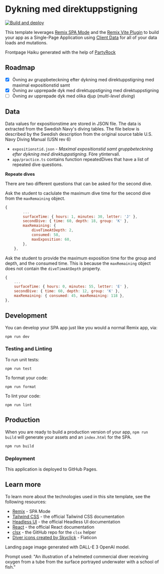 # Dykning med direktuppstigning

[![Build and deploy](https://github.com/YaceroConsulting/dykupp/actions/workflows/build-deploy.yml/badge.svg)](https://github.com/YaceroConsulting/dykupp/actions/workflows/build-deploy.yml)

This template leverages [Remix SPA Mode](https://remix.run/docs/en/main/future/spa-mode) and
the [Remix Vite Plugin](https://remix.run/docs/en/main/future/vite) to build your app as a Single-Page Application
using [Client Data](https://remix.run/docs/en/main/guides/client-data) for all of your data loads and mutations.

Frontpage Haiku generated with the help of [PartyRock](https://partyrock.aws/u/partyrock/jAJQ4WYAS/Haiku-Creator)

## Roadmap

-   [x] Övning av gruppbeteckning efter dykning med direktuppstigning med maximal expositionstid samt
-   [x] Övning av upprepade dyk med direktuppstigning med direktuppstigning
-   [ ] Övning av upprepade dyk med olika djup (_multi-level diving_)

## Data

Data values for expositionstime are stored in JSON file. The data is extracted from the Swedish Navy's diving tables.
The file below is described by the Swedish description from the original source table U.S. Navy Diving Manual (USN
rev 6)

-   `expositionstid.json` - _Maximal expositionstid samt gruppbeteckning efter dykning med direktuppstigning_. Före
    ytintervall.
- `app/practice.ts` contains function repeatedDives that have a list of repeated dive questions.

**Repeate dives**

There are two different questions that can be asked for the second dive. 

Ask the student to caclulate the maximum dive time for the second dive from the `maxRemaining` object.
```javascript
{
        ...
        surfaceTime: { hours: 1, minutes: 30, letter: 'J' },
        secondDive: { time: 60, depth: 18, group: 'K' },
        maxRemaining: {
            diveTimeAtDepth: 2,
            consumed: 58,
            maxExposition: 60,
        },
    },
```

Ask the student to provide the maximum exposition time for the group and depth, and the consumed time.
This is because the `maxRemaining` object does not contain the `diveTimeAtDepth` property.
```javascript
{
    ...
    surfaceTime: { hours: 0, minutes: 55, letter: 'E' },
    secondDive: { time: 60, depth: 12, group: 'K' },
    maxRemaining: { consumed: 45, maxRemaining: 118 },
},
```

## Development

You can develop your SPA app just like you would a normal Remix app, via:

```shellscript
npm run dev
```

### Testing and Linting

To run unit tests:

```shellscript
npm run test
```

To format your code:

```shellscript
npm run format
```

To lint your code:

```shellscript
npm run lint
```

## Production

When you are ready to build a production version of your app, `npm run build` will generate your assets and
an `index.html` for the SPA.

```shellscript
npm run build
```

### Deployment

This application is deployed to GitHub Pages.

## Learn more

To learn more about the technologies used in this site template, see the following resources:

-   [Remix](https://remix.run/docs/en/main/future/spa-mode) - SPA Mode
-   [Tailwind CSS](https://tailwindcss.com/docs) - the official Tailwind CSS documentation
-   [Headless UI](https://headlessui.dev) - the official Headless UI documentation
-   [React](https://react.dev) - the official React documentation
-   [clsx](https://github.com/lukeed/clsx) - the GitHub repo for the `clsx` helper
-   [Diver icons created by Skyclick](https://www.flaticon.com/free-icons/diver) - Flaticon

Landing page image generated with DALL-E 3 OpenAI model.

Prompt used: "An illustration of a helmeted commercial diver receiving oxygen from a tube from the surface portrayed underwater with a school of fish."

